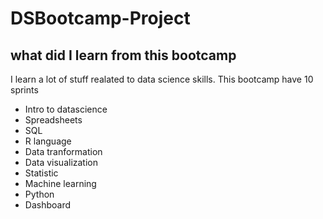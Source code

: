 # DSBootcamp-Project

## what did I learn from this bootcamp 

I learn a lot of stuff realated to data science skills. This bootcamp have 10 sprints

- Intro to datascience
- Spreadsheets
- SQL
- R language
- Data tranformation  
- Data visualization
- Statistic
- Machine learning
- Python
- Dashboard

